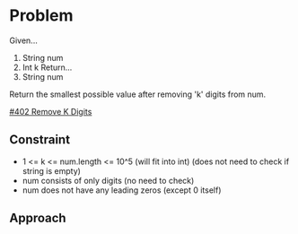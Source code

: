 
# Problem
Given...
1. String num
2. Int k
Return...
1. String num

Return the smallest possible value after removing 'k' digits from num.

[\#402 Remove K Digits](https://leetcode.com/problems/remove-k-digits/description/?envType=daily-question&envId=2024-04-11)

## Constraint
- 1 <= k <= num.length <= 10^5
(will fit into int)
(does not need to check if string is empty)
- num consists of only digits
(no need to check)
- num does not have any leading zeros (except 0 itself)

## Approach
